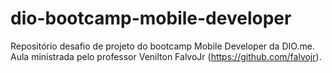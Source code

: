 # dio-bootcamp-mobile-developer
Repositório desafio de projeto do bootcamp Mobile Developer da DIO.me. Aula ministrada pelo professor Venilton FalvoJr (https://github.com/falvojr).
